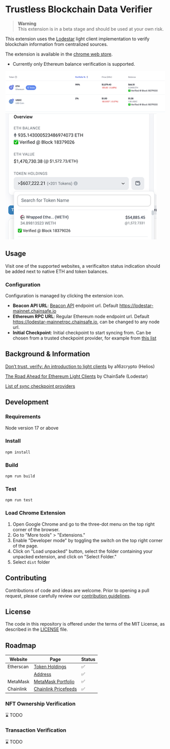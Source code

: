 # Trustless Blockchain Data Verifier

> **Warning**  
> This extension is in a beta stage and should be used at your own risk.

This extension uses the [Lodestar](https://github.com/ChainSafe/lodestar) light client implementation to verify blockchain information from centralized sources.

The extension is available in the [chrome web store](https://chrome.google.com/webstore/detail/trustless-blockchain-data/lamobknkahhlgennggjjphcdfndjkafj).

- Currently only Ethereum balance verification is supported.

![MetaMask Portfolio](images/MetamaskPortfolio.png?raw=true)
![Etherscan](images/Etherscan.png?raw=true)

## Usage
Visit one of the supported websites, a verificaiton status indication should be added next to native ETH and token balances.

### Configuration
Configuration is managed by clicking the extension icon.

- **Beacon API URL**: [Beacon API](https://ethereum.github.io/beacon-APIs/#/Beacon) endpoint url. Default https://lodestar-mainnet.chainsafe.io
- **Ethereum RPC URL**: Regular Ethereum node endpoint url. Default https://lodestar-mainnetrpc.chainsafe.io, can be changed to any node url.
- **Initial Checkpoint**: Initial checkpoint to start syncing from. Can be chosen from a trusted checkpoint provider, for example from [this list](https://eth-clients.github.io/checkpoint-sync-endpoints/)

## Background & Information

[Don’t trust, verify: An introduction to light clients](https://a16zcrypto.com/posts/article/an-introduction-to-light-clients) by a16zcrypto (Helios)

[The Road Ahead for Ethereum Light Clients](https://blog.chainsafe.io/the-road-ahead-for-ethereum-light-clients-b6fdb7c3b603) by ChainSafe (Lodestar)

[List of sync checkpoint providers](https://eth-clients.github.io/checkpoint-sync-endpoints/)

## Development

### Requirements

Node version 17 or above

### Install

```
npm install
```

### Build

```
npm run build
```

### Test

```
npm run test
```

### Load Chrome Extension

1. Open Google Chrome and go to the three-dot menu on the top right corner of the browser.
2. Go to "More tools" > "Extensions."
3. Enable "Developer mode" by toggling the switch on the top right corner of the page.
4. Click on "Load unpacked" button, select the folder containing your unpacked extension, and click on "Select Folder."
5. Select `dist` folder

## Contributing

Contributions of code and ideas are welcome. Prior to opening a pull request, please carefully review our [contribution guidelines](CONTRIBUTING.md).

## License

The code in this repository is offered under the terms of the MIT License, as described in the [LICENSE](LICENSE) file.

## Roadmap

| Website   | Page                                                                                              | Status |
| --------- | ------------------------------------------------------------------------------------------------- | ------ |
| Etherscan | [Token Holdings](https://etherscan.io/tokenholdings?a=0xd8dA6BF26964aF9D7eEd9e03E53415D37aA96045) | ✅     |
|           | [Address](https://etherscan.io/address/0xd8dA6BF26964aF9D7eEd9e03E53415D37aA96045)                | ✅     |
| MetaMask  | [MetaMask Portfolio](https://portfolio.metamask.io)                                               | ✅     |
| Chainlink  | [Chainlink Pricefeeds](https://data.chain.link)                                                  | ✅     |

### NFT Ownership Verification

⌛ TODO

### Transaction Verification

⌛ TODO
